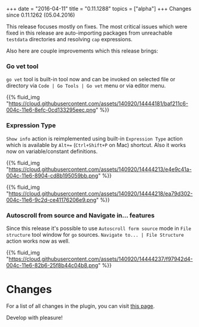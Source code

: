 +++
date = "2016-04-11"
title = "0.11.1288"
topics = ["alpha"]
+++
Changes since 0.11.1262 (05.04.2016)

This release focuses mostly on fixes. The most critical issues which were fixed in this release are auto-importing packages from unreachable `testdata` directories and resolving `cap` expressions.

Also here are couple improvements which this release brings:

### Go vet tool

`go vet` tool is built-in tool now and can be invoked on selected file or directory via `Code | Go Tools | Go vet` menu or via editor menu.

{{% fluid_img "https://cloud.githubusercontent.com/assets/140920/14444181/baf211c6-004c-11e6-8efc-0cd133295eec.png" %}}

### Expression Type

`Show info` action is reimplemented using built-in `Expression Type` action which is available by `Alt+=` (`Ctrl+Shift+P` on Mac) shortcut. Also it works now on variable/constant definitions.

{{% fluid_img "https://cloud.githubusercontent.com/assets/140920/14444213/e4e9c41a-004c-11e6-8904-cd8b195059bb.png" %}}

{{% fluid_img "https://cloud.githubusercontent.com/assets/140920/14444218/ea79d302-004c-11e6-9c2d-ce41176206e9.png" %}}


### Autoscroll from source and Navigate in... features

Since this release it's possible to use `Autoscroll form source` mode in `File structure` tool window for `go` sources. `Navigate to... | File Structure` action works now as well.

{{% fluid_img "https://cloud.githubusercontent.com/assets/140920/14444237/f97942d4-004c-11e6-82b6-25f8b44c04b8.png" %}}

<!--more-->

# Changes

For a list of all changes in the plugin, you can visit [this page](https://github.com/go-lang-plugin-org/go-lang-idea-plugin/compare/527f2bf...2c63b959).

Develop with pleasure!